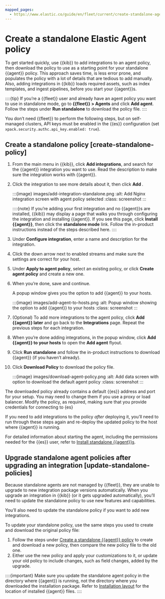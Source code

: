 ```yaml
---
mapped_pages:
  - https://www.elastic.co/guide/en/fleet/current/create-standalone-agent-policy.html
---
```


# Create a standalone Elastic Agent policy

To get started quickly, use {{kib}} to add integrations to an agent policy, then download the policy to use as a starting point for your standalone {{agent}} policy. This approach saves time, is less error prone, and populates the policy with a lot of details that are tedious to add manually. Also, adding integrations in {{kib}} loads required assets, such as index templates, and ingest pipelines, before you start your {{agent}}s.

::::{tip}
If you’re a {{fleet}} user and already have an agent policy you want to use in standalone mode, go to **{{fleet}} > Agents** and click **Add agent**. Follow the steps under **Run standalone** to download the policy file.
::::


You don’t need {{fleet}} to perform the following steps, but on self-managed clusters, API keys must be enabled in the {{es}} configuration (set `xpack.security.authc.api_key.enabled: true`).

## Create a standalone policy [create-standalone-policy]

1. From the main menu in {{kib}}, click **Add integrations**, and search for the {{agent}} integration you want to use. Read the description to make sure the integration works with {{agent}}.
2. Click the integration to see more details about it, then click **Add <Integration>**.

    :::{image} images/add-integration-standalone.png
    :alt: Add Nginx integration screen with agent policy selected
    :class: screenshot
    :::

    ::::{note}
    If you’re adding your first integration and no {{agent}}s are installed, {{kib}} may display a page that walks you through configuring the integration and installing {{agent}}. If you see this page, click **Install {{agent}}**, then click the **standalone mode** link. Follow the in-product instructions instead of the steps described here.
    ::::

3. Under **Configure integration**, enter a name and description for the integration.
4. Click the down arrow next to enabled streams and make sure the settings are correct for your host.
5. Under **Apply to agent policy**, select an existing policy, or click **Create agent policy** and create a new one.
6. When you’re done, save and continue.

    A popup window gives you the option to add {{agent}} to your hosts.

    :::{image} images/add-agent-to-hosts.png
    :alt: Popup window showing the option to add {{agent}} to your hosts
    :class: screenshot
    :::

7. (Optional) To add more integrations to the agent policy, click **Add {{agent}} later** and go back to the **Integrations** page. Repeat the previous steps for each integration.
8. When you’re done adding integrations, in the popup window, click **Add {{agent}} to your hosts** to open the **Add agent** flyout.
9. Click **Run standalone** and follow the in-product instructions to download {{agent}} (if you haven’t already).
10. Click **Download Policy** to download the policy file.

    :::{image} images/download-agent-policy.png
    :alt: Add data screen with option to download the default agent policy
    :class: screenshot
    :::


The downloaded policy already contains a default {{es}} address and port for your setup. You may need to change them if you use a proxy or load balancer. Modify the policy, as required, making sure that you provide credentials for connecting to {es}

If you need to add integrations to the policy *after* deploying it, you’ll need to run through these steps again and re-deploy the updated policy to the host where {{agent}} is running.

For detailed information about starting the agent, including the permissions needed for the {{es}} user, refer to [Install standalone {{agent}}s](/reference/ingestion-tools/fleet/install-standalone-elastic-agent.md).


## Upgrade standalone agent policies after upgrading an integration [update-standalone-policies]

Because standalone agents are not managed by {{fleet}}, they are unable to upgrade to new integration package versions automatically. When you upgrade an integration in {{kib}} (or it gets upgraded automatically), you’ll need to update the standalone policy to use new features and capabilities.

You’ll also need to update the standalone policy if you want to add new integrations.

To update your standalone policy, use the same steps you used to create and download the original policy file:

1. Follow the steps under [Create a standalone {{agent}} policy](#create-standalone-policy) to create and download a new policy, then compare the new policy file to the old one.
2. Either use the new policy and apply your customizations to it, or update your old policy to include changes, such as field changes, added by the upgrade.

::::{important}
Make sure you update the standalone agent policy in the directory where {{agent}} is running, not the directory where you downloaded the installation package. Refer to [Installation layout](/reference/ingestion-tools/fleet/installation-layout.md) for the location of installed {{agent}} files.
::::
